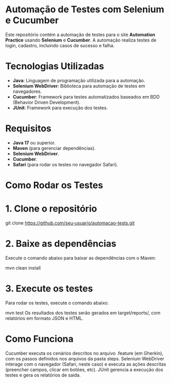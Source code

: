 # Automação de Testes com Selenium e Cucumber

Este repositório contém a automação de testes para o site **Automation Practice** usando **Selenium** e **Cucumber**. A automação realiza testes de login, cadastro, incluindo casos de sucesso e falha.

# Tecnologias Utilizadas

- **Java**: Linguagem de programação utilizada para a automação.
- **Selenium WebDriver**: Biblioteca para automação de testes em navegadores.
- **Cucumber**: Framework para testes automatizados baseados em BDD (Behavior Driven Development).
- **JUnit**: Framework para execução dos testes.

# Requisitos

- **Java 17** ou superior.
- **Maven** (para gerenciar dependências).
- **Selenium WebDriver**.
- **Cucumber**.
- **Safari** (para rodar os testes no navegador Safari).

# Como Rodar os Testes

# 1. Clone o repositório

git clone https://github.com/seu-usuario/automacao-tests.git

# 2. Baixe as dependências
Execute o comando abaixo para baixar as dependências com o Maven:

mvn clean install

# 3. Execute os testes
Para rodar os testes, execute o comando abaixo:

mvn test
Os resultados dos testes serão gerados em target/reports/, com relatórios em formato JSON e HTML.

# Como Funciona

Cucumber executa os cenários descritos no arquivo .feature (em Gherkin), com os passos definidos nos arquivos da pasta steps.
Selenium WebDriver interage com o navegador (Safari, neste caso) e executa as ações descritas (preencher campos, clicar em botões, etc).
JUnit gerencia a execução dos testes e gera os relatórios de saída.
